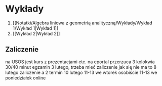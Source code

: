# Wykłady
1. [[Notatki/Algebra liniowa z geometrią analityczną/Wykłady/Wykład 1/Wykład 1|Wykład 1]]
2. [[Wykład 2|Wykład 2]]

## Zaliczenie
na USOS jest kurs z prezentacjami etc. na eportal przerzuca
3 kolokwia 30/40 minut
egzamin 3 lutego, trzeba mieć zaliczenie jak się nie ma to 8 lutego zaliczenie a 2 termin 10 lutego
11-13 we wtorek osobiście
11-13 we poniedziałek online